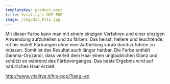 ```yaml
---
templateKey: product-post
title: Vitality`s HIP POP
image: /img/dsc_0711.jpg
---
```

Mit dieser Farbe kann man mit einem einzigen Verfahren und einer einzigen Anwendung aufzuhellen und zu färben. Das heisst, hellere und leuchtende, rot bis violett Färbungen ohne eine Aufhellung vorab durchzuführen zu müssen. Somit ist das Resultat auch länger haltbar. Die Farbe enthält Gamma-Oryzanol, dass verleit dem Haar einen unglaublichen Glanz und schützt es während des Färbevorganges. Das beste Ergebnis wird auf natürliches Haar erzielt.

<http://www.vitalitys.it/hip-pop/?lang=en>
